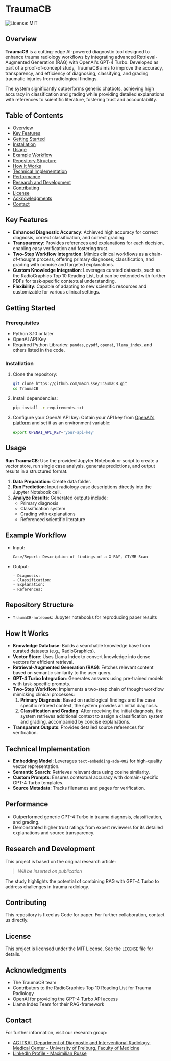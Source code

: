 # TraumaCB

![License: MIT](https://img.shields.io/badge/License-MIT-yellow.svg)

## Overview

**TraumaCB** is a cutting-edge AI-powered diagnostic tool designed to enhance trauma radiology workflows by integrating advanced Retrieval-Augmented Generation (RAG) with OpenAI's GPT-4 Turbo. Developed as part of a proof-of-concept study, TraumaCB aims to improve the accuracy, transparency, and efficiency of diagnosing, classifying, and grading traumatic injuries from radiological findings.

The system significantly outperforms generic chatbots, achieving high accuracy in classification and grading while providing detailed explanations with references to scientific literature, fostering trust and accountability.

## Table of Contents

- [Overview](#overview)
- [Key Features](#key-features)
- [Getting Started](#getting-started)
- [Installation](#installation)
- [Usage](#usage)
- [Example Workflow](#example-workflow)
- [Repository Structure](#repository-structure)
- [How It Works](#how-it-works)
- [Technical Implementation](#technical-implementation)
- [Performance](#performance)
- [Research and Development](#research-and-development)
- [Contributing](#contributing)
- [License](#license)
- [Acknowledgments](#acknowledgments)
- [Contact](#contact)

## Key Features

- **Enhanced Diagnostic Accuracy**: Achieved high accuracy for correct diagnosis, correct classification, and correct grading.
- **Transparency**: Provides references and explanations for each decision, enabling easy verification and fostering trust.
- **Two-Step Workflow Integration**: Mimics clinical workflows as a chain-of-thought process, offering primary diagnoses, classification, and grading with concise and targeted explanations.
- **Custom Knowledge Integration**: Leverages curated datasets, such as the RadioGraphics Top 10 Reading List, but can be extended with further PDFs for task-specific contextual understanding.
- **Flexibility**: Capable of adapting to new scientific resources and customizable for various clinical settings.

## Getting Started

### Prerequisites

- Python 3.10 or later
- OpenAI API Key
- Required Python Libraries: `pandas`, `pypdf`, `openai`, `llama_index`, and others listed in the code.

### Installation

1. Clone the repository:
   ```bash
   git clone https://github.com/maxrusse/TraumaCB.git
   cd TraumaCB
   ```

2. Install dependencies:
   ```bash
   pip install -r requirements.txt
   ```

3. Configure your OpenAI API key:
   Obtain your API key from [OpenAI's platform](https://platform.openai.com/signup/) and set it as an environment variable:
   ```bash
   export OPENAI_API_KEY='your-api-key'
   ```

## Usage
**Run TraumaCB**:
   Use the provided Jupyter Notebook or script to create a vector store, run single case analysis, generate predictions, and output results in a structured format.

1. **Data Preparation**: Create data folder.
2. **Run Prediction**: Input radiology case descriptions directly into the Jupyter Notebook cell.
3. **Analyze Results**: Generated outputs include:
   - Primary diagnosis
   - Classification system
   - Grading with explanations
   - Referenced scientific literature

## Example Workflow

- Input:
  ```plaintext
  Case/Report: Description of findings of a X-RAY, CT/MR-Scan
  ```
- Output:
  ```plaintext
  - Diagnosis: 
  - Classification: 
  - Explanation: 
  - References: 
  ```

## Repository Structure

- `TraumaCB-notebook`: Jupyter notebooks for reproducing paper results

## How It Works

- **Knowledge Database**: Builds a searchable knowledge base from curated datasets (e.g., RadioGraphics).
- **Vector Store**: Uses Llama Index to convert knowledge into dense vectors for efficient retrieval.
- **Retrieval-Augmented Generation (RAG)**: Fetches relevant content based on semantic similarity to the user query.
- **GPT-4 Turbo Integration**: Generates answers using pre-trained models with task-specific prompts.
- **Two-Step Workflow**: Implements a two-step chain of thought workflow mimicking clinical processes:
  1. **Primary Diagnosis**: Based on radiological findings and the case specific retrived context, the system provides an initial diagnosis.
  2. **Classification and Grading**: After receiving the initial diagnosis, the system retrieves additional context to assign a classification system and grading, accompanied by concise explanations.
- **Transparent Outputs**: Provides detailed source references for verification.

## Technical Implementation

- **Embedding Model**: Leverages `text-embedding-ada-002` for high-quality vector representation.
- **Semantic Search**: Retrieves relevant data using cosine similarity.
- **Custom Prompts**: Ensures contextual accuracy with domain-specific GPT-4 Turbo templates.
- **Source Metadata**: Tracks filenames and pages for verification.

## Performance

- Outperformed generic GPT-4 Turbo in trauma diagnosis, classification, and grading.
- Demonstrated higher trust ratings from expert reviewers for its detailed explanations and source transparency.

## Research and Development

This project is based on the original research article:

> *Will be inserted on publication*

The study highlights the potential of combining RAG with GPT-4 Turbo to address challenges in trauma radiology.

## Contributing

This repository is fixed as Code for paper. For further collaboration, contact us directly.

## License

This project is licensed under the MIT License. See the `LICENSE` file for details.

## Acknowledgments

- The TraumaCB team
- Contributors to the RadioGraphics Top 10 Reading List for Trauma Radiology
- OpenAI for providing the GPT-4 Turbo API access
- Llama Index Team for their RAG-framework

## Contact

For further information, visit our research group:

- [AG IT&AI, Department of Diagnostic and Interventional Radiology, Medical Center - University of Freiburg, Faculty of Medicine](https://www.uniklinik-freiburg.de/radiologie/forschung/ag.html)  
- [LinkedIn Profile - Maximilian Russe](https://www.linkedin.com/in/maximilian-russe-3a83a42a6)


